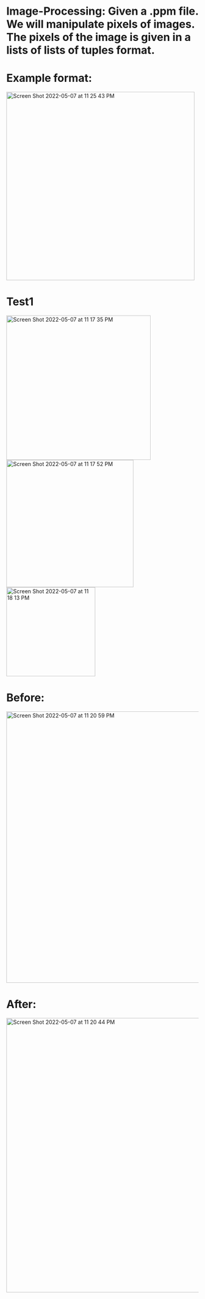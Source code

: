 # Image-Processing: Given a .ppm file. We will manipulate pixels of images. The pixels of the image is given in a lists of lists of tuples format.
# Example format:

<img width="493" alt="Screen Shot 2022-05-07 at 11 25 43 PM" src="https://user-images.githubusercontent.com/93716153/167281712-9e627dc1-aa70-4594-bf5c-0d4edfdea22d.png">



# Test1
<img width="378" alt="Screen Shot 2022-05-07 at 11 17 35 PM" src="https://user-images.githubusercontent.com/93716153/167281546-cbfefac1-9997-45d4-9b24-7d057cae3781.png">

<img width="333" alt="Screen Shot 2022-05-07 at 11 17 52 PM" src="https://user-images.githubusercontent.com/93716153/167281550-4dacaed1-d856-4651-a07c-c32fdd5ea3ec.png">

<img width="233" alt="Screen Shot 2022-05-07 at 11 18 13 PM" src="https://user-images.githubusercontent.com/93716153/167281551-5634bef1-721a-4c07-abc8-1be19cf2a328.png">

# Before:

<img width="710" alt="Screen Shot 2022-05-07 at 11 20 59 PM" src="https://user-images.githubusercontent.com/93716153/167281597-9d3d3814-3a72-4230-b207-4d17ecda5a6e.png">


# After:
<img width="718" alt="Screen Shot 2022-05-07 at 11 20 44 PM" src="https://user-images.githubusercontent.com/93716153/167281599-1a84d6f3-04f3-4b32-8338-d2f79d4615db.png">
